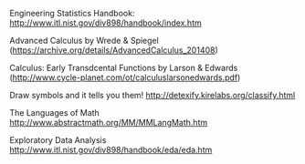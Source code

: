 Engineering Statistics Handbook: http://www.itl.nist.gov/div898/handbook/index.htm

Advanced Calculus by Wrede & Spiegel (https://archive.org/details/AdvancedCalculus_201408)

Calculus: Early Transdcental Functions by Larson & Edwards
(http://www.cycle-planet.com/ot/calculuslarsonedwards.pdf)

Draw symbols and it tells you them! http://detexify.kirelabs.org/classify.html

The Languages of Math http://www.abstractmath.org/MM/MMLangMath.htm

Exploratory Data Analysis http://www.itl.nist.gov/div898/handbook/eda/eda.htm
